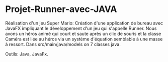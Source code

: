 # Projet-Runner-avec-JAVA
Réalisation d'un jeu Super Mario:
Création d'une application de bureau avec JavaFX impliquant le développement d'un jeu qui s'appelle Runner.
Nous avons un héros animé qui court et saute après un clic de souris et la classe Caméra est liée au héros via un système d'équation semblable à une masse à ressort.
Dans src/main/java/models on 7 classes java.

Outils: Java, JavaFx.


